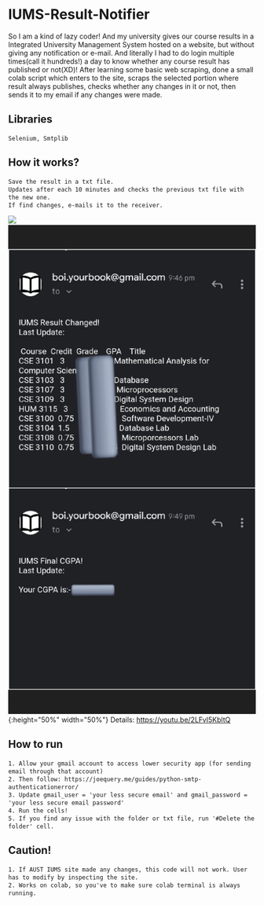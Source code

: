 # IUMS-Result-Notifier

So I am a kind of lazy coder! And my university gives our course results in a Integrated University Management System hosted on a website, but without giving any notification
or e-mail. And literally I had to do login multiple times(call it hundreds!) a day to know whether any course result has published or not(XD)!
After learning some basic web scraping, done a small colab script which enters to the site, scraps the selected portion where result always publishes, checks whether any changes in it or not, 
then sends it to my email if any changes were made.

## Libraries
    Selenium, Smtplib

## How it works?
    Save the result in a txt file. 
    Updates after each 10 minutes and checks the previous txt file with the new one. 
    If find changes, e-mails it to the receiver. 
   ![](app.gif)
   ![IUMS Result Notifier](Image.jpeg){:height="50%" width="50%"}
   Details: https://youtu.be/2LFvI5KbltQ

## How to run
    1. Allow your gmail account to access lower security app (for sending email through that account)
    2. Then follow: https://joequery.me/guides/python-smtp-authenticationerror/
    3. Update gmail_user = 'your less secure email' and gmail_password = 'your less secure email password'
    4. Run the cells!
    5. If you find any issue with the folder or txt file, run '#Delete the folder' cell.
    
## Caution!
    1. If AUST IUMS site made any changes, this code will not work. User has to modify by inspecting the site.
    2. Works on colab, so you've to make sure colab terminal is always running.
